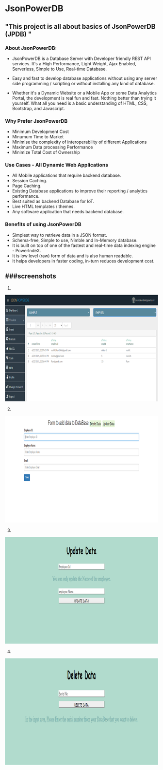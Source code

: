 # JsonPowerDB 

## "This project is all about basics of JsonPowerDB (JPDB) " 
### About JsonPowerDB:

- JsonPowerDB is a Database Server with Developer friendly REST API services. It's a High Performance, Light Weight, Ajax Enabled, Serverless, Simple to Use, Real-time Database.

- Easy and fast to develop database applications without using any server side programming / scripting or without installing any kind of database.

- Whether it's a Dynamic Website or a Mobile App or some Data Analytics Portal, the development is real fun and fast. Nothing better than trying it yourself. What all you need is a basic understanding of HTML, CSS, Bootstrap, and Javascript.

### Why Prefer JsonPowerDB

- Minimum Development Cost
- Minumum Time to Market
- Minimise the complexity of interoperability of different Applications
- Maximum Data processing Performance
- Minimize Total Cost of Ownership

### Use Cases - All Dynamic Web Applications

- All Mobile applications that require backend database.
- Session Caching.
- Page Caching.
- Existing Database applications to improve their reporting / analytics performance.
- Best suited as backend Database for IoT.
- Live HTML templates / themes.
- Any software application that needs backend database.

### Benefits of using JsonPowerDB

- Simplest way to retrieve data in a JSON format.
- Schema-free, Simple to use, Nimble and In-Memory database.
- It is built on top of one of the fastest and real-time data indexing engine - PowerIndeX.
- It is low level (raw) form of data and is also human readable.
- It helps developers in faster coding, in-turn reduces development cost.

###screenshots
---
1.
<img src="ScreenShots/dashboard.PNG" width="600" height="350" >

2.
<img src="ScreenShots/create.PNG" width="600" height="350" >

3.
<img src="ScreenShots/update.PNG" width="600" height="350" >

4.
<img src="ScreenShots/delete.PNG" width="600" height="350" >

